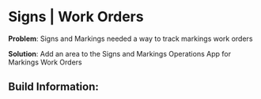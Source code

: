 # Signs | Work Orders

**Problem**: Signs and Markings needed a way to track markings work orders

**Solution**: Add an area to the Signs and Markings Operations App for Markings Work Orders

## Build Information:&#x20;

